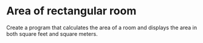# Area of rectangular room
Create a program that calculates the area of a room and displays the area in both square feet and square meters.